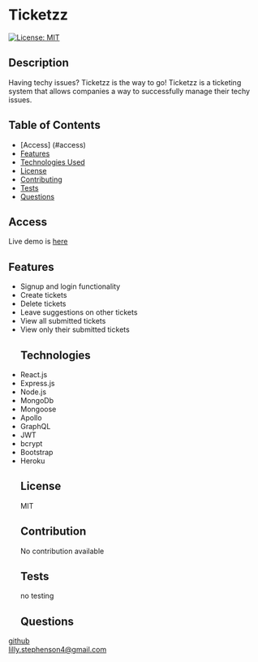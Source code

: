 # Ticketzz
  [![License: MIT](https://img.shields.io/badge/License-MIT-yellow.svg)](https://opensource.org/licenses/MIT)
  ## Description
  Having techy issues? Ticketzz is the way to go! Ticketzz is a ticketing system that allows companies a way to successfully manage their techy issues.
  ## Table of Contents 
  - [Access] (#access)
  - [Features](#features)
  - [Technologies Used](#technologies)
  - [License](#license)
  - [Contributing](#contribution)
  - [Tests](#tests)
  - [Questions](#questions)
  ## Access 
  Live demo is <a href=">https://ticketzz.herokuapp.com/">here</a>
  ## Features
- Signup and login functionality
- Create tickets
- Delete tickets
- Leave suggestions on other tickets
- View all submitted tickets
- View only their submitted tickets
  ## Technologies
- React.js
- Express.js
- Node.js
- MongoDb
- Mongoose
- Apollo
- GraphQL
- JWT
- bcrypt
- Bootstrap
- Heroku
  ## License
  MIT
  ## Contribution
  No contribution available
  ## Tests
    no testing
  ## Questions
<a href= "https://github.com/lills1"> github </a>
<br>
<a href="mailto:lilly.stephenson4@gmail.com"> lilly.stephenson4@gmail.com</a>

